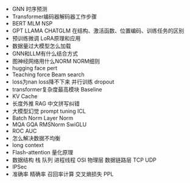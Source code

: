 - GNN 时序预测
- Transformer编码器解码器工作步骤
- BERT MLM NSP
- GPT LLAMA CHATGLM 在结构、激活函数、位置编码、训练任务的区别
- 预训练微调  LoRA原理和应用
- 数据量过大模型怎么加载
- GNN和LLM有什么结合方式
- 图神经网络用什么NORM  NORM细则
- hugging face    pert
- Teaching force  Beam search
- loss为nan  loss降不下来  并行训练  dropout
- transformer复杂度最高模块    Baseline
- KV Cache
- 长度外推  RAG  中文拼写纠错
- 大模型幻觉  prompt tuning  ICL
- Batch Norm Layer Norm
- MQA GQA RMSNorm SwiGLU
- ROC AUC
- 怎么解决数据不均衡
- long context
- Flash-attention 量化原理
- 数据结构 栈 队列 进程线程 OSI 物理层 数据链路层 TCP UDP
- IPSec
- 准确率 精确率 召回率计算 交叉熵损失 PPL